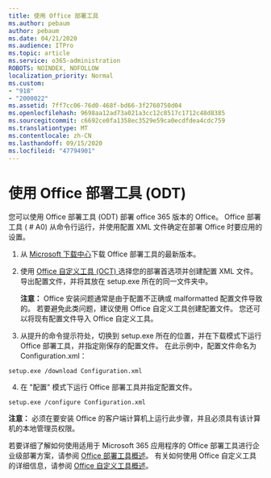 ```yaml
---
title: 使用 Office 部署工具
ms.author: pebaum
author: pebaum
ms.date: 04/21/2020
ms.audience: ITPro
ms.topic: article
ms.service: o365-administration
ROBOTS: NOINDEX, NOFOLLOW
localization_priority: Normal
ms.custom:
- "918"
- "2000022"
ms.assetid: 7ff7cc06-76d0-468f-bd66-3f2760750d04
ms.openlocfilehash: 9698aa12ad73a021a3cc12c8517c1712c48d8385
ms.sourcegitcommit: c6692ce0fa1358ec3529e59ca0ecdfdea4cdc759
ms.translationtype: MT
ms.contentlocale: zh-CN
ms.lasthandoff: 09/15/2020
ms.locfileid: "47794901"
---
```

# <a name="using-the-office-deployment-tool-odt"></a>使用 Office 部署工具 (ODT) 

您可以使用 Office 部署工具 (ODT) 部署 office 365 版本的 Office。 Office 部署工具 ( # A0) 从命令行运行，并使用配置 XML 文件确定在部署 Office 时要应用的设置。
  
1. 从 [Microsoft 下载中心](https://go.microsoft.com/fwlink/p/?LinkID=626065)下载 Office 部署工具的最新版本。

2. 使用 [Office 自定义工具 (OCT) ](https://config.office.com) 选择您的部署首选项并创建配置 XML 文件。 导出配置文件，并将其放在 setup.exe 所在的同一文件夹中。

    **注意：** Office 安装问题通常是由于配置不正确或 malformatted 配置文件导致的。 若要避免此类问题，建议使用 Office 自定义工具创建配置文件。 您还可以将现有配置文件导入 Office 自定义工具。

3. 从提升的命令提示符处，切换到 setup.exe 所在的位置，并在下载模式下运行 Office 部署工具，并指定刚保存的配置文件。 在此示例中，配置文件命名为 Configuration.xml：

```setup.exe /download Configuration.xml```

4. 在 "配置" 模式下运行 Office 部署工具并指定配置文件。

```setup.exe /configure Configuration.xml```

**注意：** 必须在要安装 Office 的客户端计算机上运行此步骤，并且必须具有该计算机的本地管理员权限。

若要详细了解如何使用适用于 Microsoft 365 应用程序的 Office 部署工具进行企业级部署方案，请参阅 [Office 部署工具概述](https://docs.microsoft.com/deployoffice/overview-office-deployment-tool)。 有关如何使用 Office 自定义工具的详细信息，请参阅 [Office 自定义工具概述](https://docs.microsoft.com/DeployOffice/overview-of-the-office-customization-tool-for-click-to-run)。
